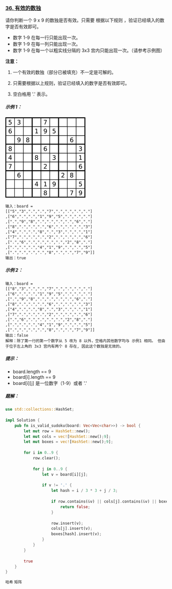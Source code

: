 ### [36. 有效的数独](https://leetcode.cn/problems/valid-sudoku/)

请你判断一个 9 x 9 的数独是否有效。只需要 根据以下规则 ，验证已经填入的数字是否有效即可。

- 数字 1-9 在每一行只能出现一次。
- 数字 1-9 在每一列只能出现一次。
- 数字 1-9 在每一个以粗实线分隔的 3x3 宫内只能出现一次。（请参考示例图）


**注意：**

1. 一个有效的数独（部分已被填充）不一定是可解的。

2. 只需要根据以上规则，验证已经填入的数字是否有效即可。

3. 空白格用 '.' 表示。


##### 示例 1：
![img.png](img.png)
```
输入：board = 
[["5","3",".",".","7",".",".",".","."]
,["6",".",".","1","9","5",".",".","."]
,[".","9","8",".",".",".",".","6","."]
,["8",".",".",".","6",".",".",".","3"]
,["4",".",".","8",".","3",".",".","1"]
,["7",".",".",".","2",".",".",".","6"]
,[".","6",".",".",".",".","2","8","."]
,[".",".",".","4","1","9",".",".","5"]
,[".",".",".",".","8",".",".","7","9"]]
输出：true
```

##### 示例 2：
```
输入：board = 
[["8","3",".",".","7",".",".",".","."]
,["6",".",".","1","9","5",".",".","."]
,[".","9","8",".",".",".",".","6","."]
,["8",".",".",".","6",".",".",".","3"]
,["4",".",".","8",".","3",".",".","1"]
,["7",".",".",".","2",".",".",".","6"]
,[".","6",".",".",".",".","2","8","."]
,[".",".",".","4","1","9",".",".","5"]
,[".",".",".",".","8",".",".","7","9"]]
输出：false
解释：除了第一行的第一个数字从 5 改为 8 以外，空格内其他数字均与 示例1 相同。 但由于位于左上角的 3x3 宫内有两个 8 存在, 因此这个数独是无效的。
```

##### 提示：
- board.length == 9
- board[i].length == 9
- board[i][j] 是一位数字（1-9）或者 '.'

##### 题解：
```rust
use std::collections::HashSet;

impl Solution {
    pub fn is_valid_sudoku(board: Vec<Vec<char>>) -> bool {
        let mut row = HashSet::new();
        let mut cols = vec![HashSet::new();9];
        let mut boxes = vec![HashSet::new();9];

        for i in 0..9 {
            row.clear();

            for j in 0..9 {
                let v = board[i][j];
                
                if v != '.' {
                    let hash = i / 3 * 3 + j / 3;

                    if row.contains(&v) || cols[j].contains(&v) || boxes[hash].contains(&v) {
                        return false;
                    }

                    row.insert(v);
                    cols[j].insert(v);
                    boxes[hash].insert(v);
                }
            }
        }

        true
    }
}
```

`哈希` `矩阵`
